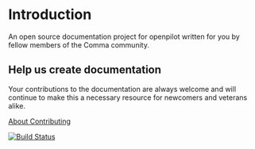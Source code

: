 # Introduction

An open source documentation project for openpilot written for you by fellow members of the Comma community.

## Help us create documentation

Your contributions to the documentation are always welcome and will continue to make this a necessary resource for newcomers and veterans alike.

[About Contributing](documentation/contributing.md)

[![Build Status](https://travis-ci.org/openpilot-community/documentation.svg?branch=master)](https://travis-ci.org/openpilot-community/documentation)